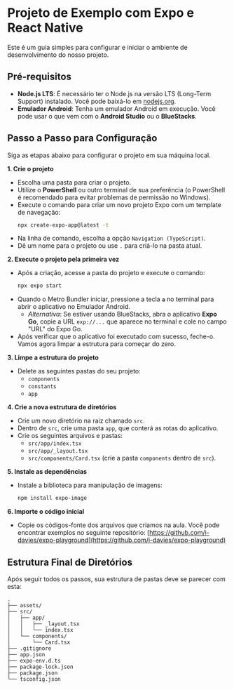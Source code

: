 # Projeto de Exemplo com Expo e React Native

Este é um guia simples para configurar e iniciar o ambiente de desenvolvimento do nosso projeto.

## Pré-requisitos

  - **Node.js LTS**: É necessário ter o Node.js na versão LTS (Long-Term Support) instalado. Você pode baixá-lo em [nodejs.org](https://nodejs.org/).
  - **Emulador Android**: Tenha um emulador Android em execução. Você pode usar o que vem com o **Android Studio** ou o **BlueStacks**.

## Passo a Passo para Configuração

Siga as etapas abaixo para configurar o projeto em sua máquina local.

**1. Crie o projeto**

  - Escolha uma pasta para criar o projeto.
  - Utilize o **PowerShell** ou outro terminal de sua preferência (o PowerShell é recomendado para evitar problemas de permissão no Windows).
  - Execute o comando para criar um novo projeto Expo com um template de navegação:
    ```bash
    npx create-expo-app@latest -t
    ```
  - Na linha de comando, escolha a opção `Navigation (TypeScript)`.
  - Dê um nome para o projeto ou use `.` para criá-lo na pasta atual.

**2. Execute o projeto pela primeira vez**

  - Após a criação, acesse a pasta do projeto e execute o comando:
    ```bash
    npx expo start
    ```
  - Quando o Metro Bundler iniciar, pressione a tecla **`a`** no terminal para abrir o aplicativo no Emulador Android.
      - *Alternativa*: Se estiver usando BlueStacks, abra o aplicativo **Expo Go**, copie a URL `exp://...` que aparece no terminal e cole no campo "URL" do Expo Go.
  - Após verificar que o aplicativo foi executado com sucesso, feche-o. Vamos agora limpar a estrutura para começar do zero.

**3. Limpe a estrutura do projeto**

  - Delete as seguintes pastas do seu projeto:
      - `components`
      - `constants`
      - `app`

**4. Crie a nova estrutura de diretórios**

  - Crie um novo diretório na raiz chamado `src`.
  - Dentro de `src`, crie uma pasta `app`, que conterá as rotas do aplicativo.
  - Crie os seguintes arquivos e pastas:
      - `src/app/index.tsx`
      - `src/app/_layout.tsx`
      - `src/components/Card.tsx` (crie a pasta `components` dentro de `src`).

**5. Instale as dependências**

  - Instale a biblioteca para manipulação de imagens:
    ```bash
    npm install expo-image
    ```

**6. Importe o código inicial**

  - Copie os códigos-fonte dos arquivos que criamos na aula. Você pode encontrar exemplos no seguinte repositório: [https://github.com/i-davies/expo-playground](https://github.com/i-davies/expo-playground)

## Estrutura Final de Diretórios

Após seguir todos os passos, sua estrutura de pastas deve se parecer com esta:

```
.
├── assets/
├── src/
│   ├── app/
│   │   ├── _layout.tsx
│   │   └── index.tsx
│   └── components/
│       └── Card.tsx
├── .gitignore
├── app.json
├── expo-env.d.ts
├── package-lock.json
├── package.json
└── tsconfig.json
```